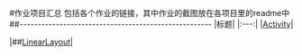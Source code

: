 #作业项目汇总
包括各个作业的链接，其中作业的截图放在各项目里的readme中
##-----------------------------------------------------
|标题|
|:---:| 
|[Activity](https://github.com/dream2018seek/androidtest/tree/master/Activity)|  

|##[LinearLayout](https://github.com/dream2018seek/androidtest/tree/master/LinearLayout)|  



